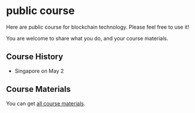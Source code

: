 # public course

Here are public course for blockchain technology. Please feel free to use it!

You are welcome to share what you do, and your course materials.

## Course History

- Singapore on May 2

## Course Materials

You can get [all course materials](https://github.com/BlockGathering/public-course/tree/master/course-materials).
